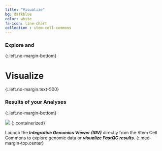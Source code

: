 ```yaml
---
title: "Visualize"
bg: darkblue
color: white
fa-icon: line-chart
collection : stem-cell-commons
---
```


### Explore and
{:.left.no-margin-bottom}

# Visualize
{:.left.no-margin.text-500}

### Results of your Analyses
{:.left.no-margin-bottom}

<img src="{{ 'img/screen-visualize.png' | relative_url }}" />
{:.containerized}

Launch the **_Integrative Genomics Viewer (IGV)_** directly from the Stem Cell Commons to explore genomic data or **_visualize FastQC results_**.
{:.med-margin-top.center}
